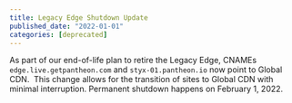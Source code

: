 ```yaml
---
title: Legacy Edge Shutdown Update
published_date: "2022-01-01"
categories: [deprecated]
---
```

As part of our end-of-life plan to retire the Legacy Edge, CNAMEs `edge.live.getpantheon.com` and `styx-01.pantheon.io` now point to Global CDN.  This change allows for the transition of sites to Global CDN with minimal interruption. Permanent shutdown happens on February 1, 2022.
